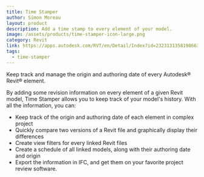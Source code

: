 ```yaml
---
title: Time Stamper
author: Simon Moreau
layout: product
description: Add a time stamp to every element of your model.
image: /assets/products/time-stamper-icon-large.png
category: Revit
link: https://apps.autodesk.com/RVT/en/Detail/Index?id=232313135819866372&appLang=en&os=Win64
tags:
  - time-stamper
---
```


Keep track and manage the origin and authoring date of every Autodesk® Revit® element.

By adding some revision information on every element of a given Revit model, Time Stamper allows you to keep track of your model's history. With all the information, you can:

* Keep track of the origin and authoring date of each element in complex project
* Quickly compare two versions of a Revit file and graphically display their differences
* Create view filters for every linked Revit files
* Create a schedule of all linked models, along with their authoring date and origin
* Export the information in IFC, and get them on your favorite project review software.
